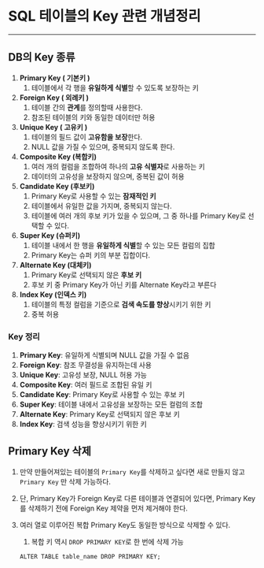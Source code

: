 # SQL 테이블의 Key 관련 개념정리

---

>

## DB의 Key 종류

1. **Primary Key ( 기본키 )**
   1. 테이블에서 각 행을 **유일하게 식별**할 수 있도록 보장하는 키
2. **Foreign Key ( 외례키 )**
   1. 테이블 간의 **관계**를 정의할때 사용한다. 
   2. 참조된 테이블의 키와 동일한 데이터만 허용
3. **Unique Key ( 고유키 )**
   1. 테이블의 필드 값이 **고유함을 보장**한다.
   2. NULL 값을 가질 수 있으며, 중복되지 않도록 한다.
4. **Composite Key (복합키)**
   1. 여러 개의 컬럼을 조합하여 하나의 **고유 식별자**로 사용하는 키
   2. 데이터의 고유성을 보장하지 않으며, 중복된 값이 허용
5. **Candidate Key (후보키)**
   1. Primary Key로 사용할 수 있는 **잠재적인 키**
   2. 테이블에서 유일한 값을 가지며, 중복되지 않는다.
   3. 테이블에 여러 개의 후보 키가 있을 수 있으며, 그 중 하나를 Primary Key로 선택할 수 있다.
6. **Super Key (슈퍼키)**
   1. 테이블 내에서 한 행을 **유일하게 식별**할 수 있는 모든 컬럼의 집합
   2. Primary Key는 슈퍼 키의 부분 집합이다.
7. **Alternate Key (대체키)**
   1. Primary Key로 선택되지 않은 **후보 키**
   2. 후보 키 중 Primary Key가 아닌 키를 Alternate Key라고 부른다
8. **Index Key (인덱스 키)**
   1. 테이블의 특정 컬럼을 기준으로 **검색 속도를 향상**시키기 위한 키
   2. 중복 허용

### Key  정리

1. **Primary Key**: 유일하게 식별되며 NULL 값을 가질 수 없음
2. **Foreign Key**: 참조 무결성을 유지하는데 사용
3. **Unique Key**: 고유성 보장, NULL 허용 가능
4. **Composite Key**: 여러 필드로 조합된 유일 키
5. **Candidate Key**: Primary Key로 사용할 수 있는 후보 키
6. **Super Key**: 테이블 내에서 고유성을 보장하는 모든 컬럼의 조합
7. **Alternate Key**: Primary Key로 선택되지 않은 후보 키
8. **Index Key**: 검색 성능을 향상시키기 위한 키

## Primary Key 삭제

1. 만약 만들어져있는 테이블의 `Primary Key`를 삭제하고 싶다면 새로 만들지 않고 `Primary Key` 만 삭제 가능하다. 

2. 단, Primary Key가 Foreign Key로 다른 테이블과 연결되어 있다면, Primary Key를 삭제하기 전에 Foreign Key 제약을 먼저 제거해야 한다.

3. 여러 열로 이루어진 복합 Primary Key도 동일한 방식으로 삭제할 수 있다.

   1. 복합 키 역시 `DROP PRIMARY KEY`로 한 번에 삭제 가능 

   ```mysql
   ALTER TABLE table_name DROP PRIMARY KEY;
   ```

   